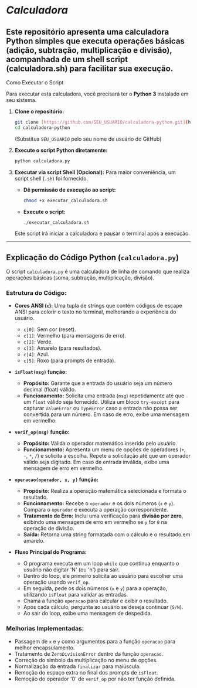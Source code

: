 # *Calculadora*
Este repositório apresenta uma calculadora Python simples que executa operações básicas (adição, subtração, multiplicação e divisão), acompanhada de um shell script (calculadora.sh) para facilitar sua execução.
---

Como Executar o Script

Para executar esta calculadora, você precisará ter o **Python 3** instalado em seu sistema.

1.  **Clone o repositório:**
    ```bash
    git clone [https://github.com/SEU_USUARIO/calculadora-python.git](https://github.com/SEU_USUARIO/calculadora-python.git)
    cd calculadora-python
    ```
    (Substitua `SEU_USUARIO` pelo seu nome de usuário do GitHub)

2.  **Execute o script Python diretamente:**
    ```bash
    python calculadora.py
    ```

3.  **Executar via script Shell (Opcional):**
    Para maior conveniência, um script shell (`.sh`) foi fornecido.
    * **Dê permissão de execução ao script:**
        ```bash
        chmod +x executar_calculadora.sh
        ```
    * **Execute o script:**
        ```bash
        ./executar_calculadora.sh
        ```
    Este script irá iniciar a calculadora e pausar o terminal após a execução.

---

## Explicação do Código Python (`calculadora.py`)

O script `calculadora.py` é uma calculadora de linha de comando que realiza operações básicas (soma, subtração, multiplicação, divisão).

### Estrutura do Código:

* **Cores ANSI (`c`):** Uma tupla de strings que contém códigos de escape ANSI para colorir o texto no terminal, melhorando a experiência do usuário.
    * `c[0]`: Sem cor (reset).
    * `c[1]`: Vermelho (para mensagens de erro).
    * `c[2]`: Verde.
    * `c[3]`: Amarelo (para resultados).
    * `c[4]`: Azul.
    * `c[5]`: Roxo (para prompts de entrada).

* **`isFloat(msg)` função:**
    * **Propósito:** Garante que a entrada do usuário seja um número decimal (float) válido.
    * **Funcionamento:** Solicita uma entrada (`msg`) repetidamente até que um `float` válido seja fornecido. Utiliza um bloco `try-except` para capturar `ValueError` ou `TypeError` caso a entrada não possa ser convertida para um número. Em caso de erro, exibe uma mensagem em vermelho.

* **`verif_op(msg)` função:**
    * **Propósito:** Valida o operador matemático inserido pelo usuário.
    * **Funcionamento:** Apresenta um menu de opções de operadores (`+`, `-`, `*`, `/`) e solicita a escolha. Repete a solicitação até que um operador válido seja digitado. Em caso de entrada inválida, exibe uma mensagem de erro em vermelho.

* **`operacao(operador, x, y)` função:**
    * **Propósito:** Realiza a operação matemática selecionada e formata o resultado.
    * **Funcionamento:** Recebe o `operador` e os dois números (`x` e `y`). Compara o `operador` e executa a operação correspondente.
    * **Tratamento de Erro:** Inclui uma verificação para **divisão por zero**, exibindo uma mensagem de erro em vermelho se `y` for `0` na operação de divisão.
    * **Saída:** Retorna uma string formatada com o cálculo e o resultado em amarelo.

* **Fluxo Principal do Programa:**
    * O programa executa em um loop `while` que continua enquanto o usuário não digitar 'N' (ou 'n') para sair.
    * Dentro do loop, ele primeiro solicita ao usuário para escolher uma operação usando `verif_op`.
    * Em seguida, pede os dois números (`x` e `y`) para a operação, utilizando `isFloat` para validar as entradas.
    * Chama a função `operacao` para calcular e exibir o resultado.
    * Após cada cálculo, pergunta ao usuário se deseja continuar (`S/N`).
    * Ao sair do loop, exibe uma mensagem de despedida.

### Melhorias Implementadas:
* Passagem de `x` e `y` como argumentos para a função `operacao` para melhor encapsulamento.
* Tratamento de `ZeroDivisionError` dentro da função `operacao`.
* Correção do símbolo da multiplicação no menu de opções.
* Normalização da entrada `finalizar` para maiúscula.
* Remoção do espaço extra no final dos prompts de `isFloat`.
* Remoção do operador '0' de `verif_op` por não ter função definida.



 

